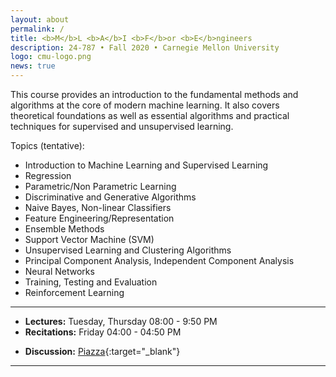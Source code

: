 ```yaml
---
layout: about
permalink: /
title: <b>M</b>L <b>A</b>I <b>F</b>or <b>E</b>ngineers
description: 24-787 • Fall 2020 • Carnegie Mellon University
logo: cmu-logo.png
news: true
---
```


This course provides an introduction to the fundamental methods and algorithms at the core of modern machine learning. It also covers theoretical foundations as well as essential algorithms and practical techniques for supervised and unsupervised learning.

Topics (tentative):
- Introduction to Machine Learning and Supervised Learning
- Regression
- Parametric/Non Parametric Learning
- Discriminative and Generative Algorithms
- Naive Bayes, Non-linear Classifiers
- Feature Engineering/Representation 
- Ensemble Methods
- Support Vector Machine (SVM)
- Unsupervised Learning and Clustering Algorithms
- Principal Component Analysis, Independent Component Analysis
- Neural Networks
- Training, Testing and Evaluation
- Reinforcement Learning

***

- **Lectures:** Tuesday, Thursday 08:00 - 9:50 PM
- **Recitations:** Friday 04:00 - 04:50 PM
<!-- - **Office Hours Location:** [Gates-Hillman Center 8228](https://goo.gl/maps/74vUj6uoaTTzYM937){:target="\_blank"} -->
- **Discussion:** [Piazza](piazza.com/cmu/fall2020/24787){:target="\_blank"}
***

